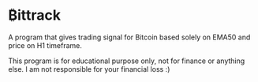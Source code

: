 # ₿ittrack
A program that gives trading signal for Bitcoin based solely on EMA50 and price on H1 timeframe.

This program is for educational purpose only, not for finance or anything else. I am not responsible for your financial loss :)
